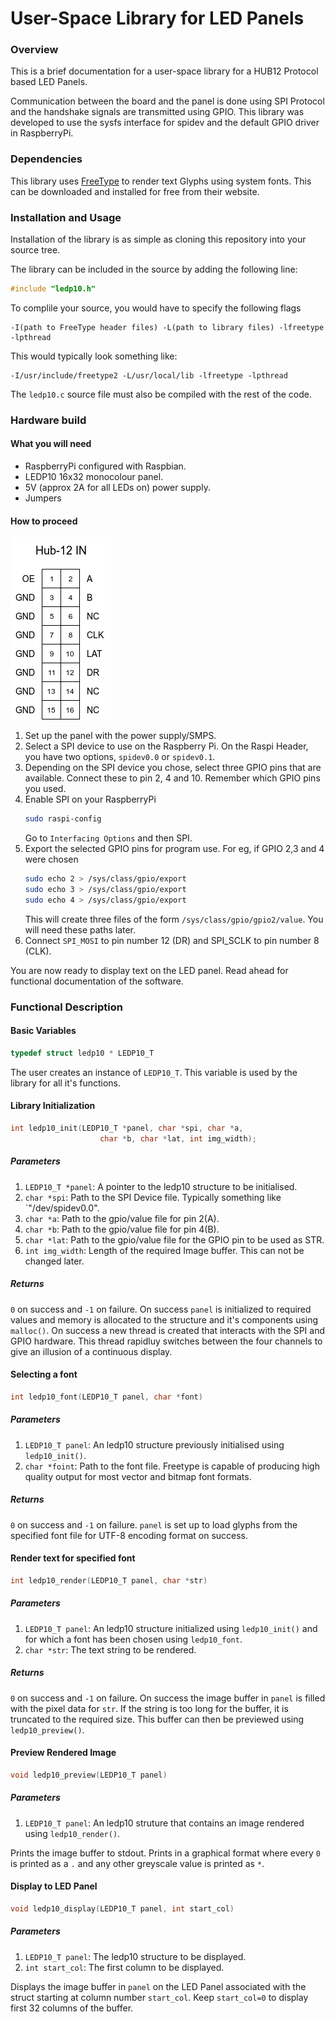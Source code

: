 # User-Space Library for LED Panels

### Overview
This is a brief documentation for a user-space library for a HUB12 Protocol
based LED Panels.

Communication between the board and the panel is done using SPI Protocol and the
handshake signals are transmitted using GPIO. This library was developed to use
the sysfs interface for spidev and the default GPIO driver in RaspberryPi.

### Dependencies
This library uses [FreeType](https://www.freetype.org/) to render text Glyphs
using system fonts. This can be downloaded and installed for free from their 
website.

### Installation and Usage
Installation of the library is as simple as cloning this repository into your 
source tree. 

The library can be included in the source by adding the following line:
```c
#include "ledp10.h"
```

To complile your source, you would have to specify the following flags
```
-I(path to FreeType header files) -L(path to library files) -lfreetype -lpthread
```
This would typically look something like:
```
-I/usr/include/freetype2 -L/usr/local/lib -lfreetype -lpthread
```
The ```ledp10.c``` source file must also be compiled with the rest of the code.

### Hardware build
#### What you will need

- RaspberryPi configured with Raspbian.
- LEDP10 16x32 monocolour panel.
- 5V (approx 2A for all LEDs on) power supply.
- Jumpers

#### How to proceed
![HUB12 Pinout](/hub12.png)
1. Set up the panel with the power supply/SMPS.
2. Select a SPI device to use on the Raspberry Pi. On the Raspi Header, you have
	two options, `spidev0.0` or `spidev0.1`. 
3. Depending on the SPI device you chose, select three GPIO pins that are available.
	Connect these to pin 2, 4 and 10. Remember which GPIO pins you used.
4. Enable SPI on your RaspberryPi
	```sh
	sudo raspi-config
	```
	Go to `Interfacing Options` and then SPI.
5. Export the selected GPIO pins for program use. For eg, if GPIO 2,3 and 4 were 
	chosen
	```sh
	sudo echo 2 > /sys/class/gpio/export
	sudo echo 3 > /sys/class/gpio/export
	sudo echo 4 > /sys/class/gpio/export
	```
	This will create three files of the form `/sys/class/gpio/gpio2/value`. You
	will need these paths later.
6. Connect `SPI_MOSI` to pin number 12 (DR) and SPI_SCLK to pin number 8 (CLK).

You are now ready to display text on the LED panel. Read ahead for functional 
documentation of the software.

### Functional Description

#### Basic Variables
```c
typedef struct ledp10 * LEDP10_T
```
The user creates an instance of `LEDP10_T`. This variable is used by the library 
for all it's functions. 

#### Library Initialization
```c
int ledp10_init(LEDP10_T *panel, char *spi, char *a, 
					char *b, char *lat, int img_width);
```
##### Parameters
1. `LEDP10_T *panel`: A pointer to the ledp10 structure to be initialised.
2. `char *spi`: Path to the SPI Device file. Typically something like 
	`"/dev/spidev0.0".
3. `char *a`: Path to the gpio/value file for pin 2(A).
4. `char *b`: Path to the gpio/value file for pin 4(B).
5. `char *lat`: Path to the gpio/value file for the GPIO pin to be used as STR.
6. `int img_width`: Length of the required Image buffer. This can not be
	changed later.
	
##### Returns
`0` on success and `-1` on failure. On success `panel` is initialized to required 
values and memory is allocated to the structure and it's components using
`malloc()`. On success a new thread is created that interacts with the SPI and 
GPIO hardware. This thread rapidluy switches between the four channels to give an
illusion of a continuous display.

#### Selecting a font
```c
int ledp10_font(LEDP10_T panel, char *font)
```
##### Parameters
1. `LEDP10_T panel`: An ledp10 structure previously initialised using `ledp10_init()`.
2. `char *foint`: Path to the font file. Freetype is capable of producing high
	quality output for most vector and bitmap font formats.
	
##### Returns
`0` on success and `-1` on failure. `panel` is set up to load glyphs from the 
specified font file for UTF-8 encoding format on success.

#### Render text for specified font
```c
int ledp10_render(LEDP10_T panel, char *str)
```
##### Parameters
1. `LEDP10_T panel`: An ledp10 structure initialized using `ledp10_init()` and for
	which a font has been chosen using `ledp10_font`.
2. `char *str`: The text string to be rendered.

##### Returns
`0` on success and `-1` on failure. On success the image buffer in `panel` is filled
with the pixel data for `str`. If the string is too long for the buffer, it is 
truncated to the required size. This buffer can then be previewed using 
`ledp10_preview()`. 

#### Preview Rendered Image
```c
void ledp10_preview(LEDP10_T panel)
```
##### Parameters
1. `LEDP10_T panel`: An ledp10 struture that contains an image rendered using
	`ledp10_render()`. 
	
Prints the image buffer to stdout. Prints in a graphical format where every `0` is
printed as a `.` and any other greyscale value is printed as `*`.

#### Display to LED Panel
```c
void ledp10_display(LEDP10_T panel, int start_col)
```
##### Parameters
1. `LEDP10_T panel`: The ledp10 structure to be displayed.
2. `int start_col`: The first column to be displayed.

Displays the image buffer in `panel` on the LED Panel associated with the struct
starting at column number `start_col`. Keep `start_col=0` to display first 32
columns of the buffer.

